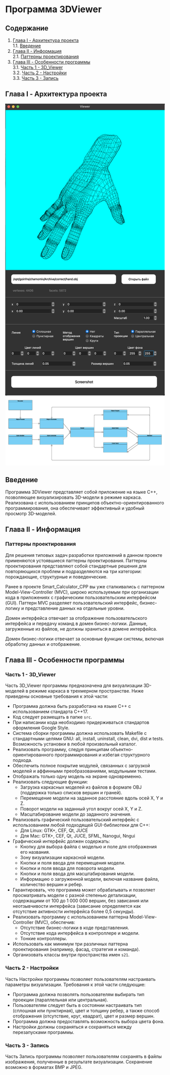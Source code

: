 # Программа 3DViewer

## Содержание

1. [Глава I - Архитектура проекта](#глава-i) \
    1.1. [Введение](#введение)
2. [Глава II - Информация](#глава-ii) \
    2.1. [Паттерны проектирования](#паттерны-проектирования)
3. [Глава III - Особенности программы](#глава-iii) \
    3.1. [Часть 1 - 3D_Viewer](#часть-1-3d_viewer) \
    3.2. [Часть 2 - Настройки](#часть-2-настройки) \
    3.3. [Часть 3 - Запись](#часть-3-запись) 


## Глава I - Архитектура проекта

![3D Viewer](misc/images/viewer.png)
![3D Viewer](misc/images/architecture.png)

## Введение

Программа 3DViewer представляет собой приложение на языке C++, позволяющее визуализировать 3D-модели в режиме каркаса. Реализована с использованием принципов объектно-ориентированного программирования, она обеспечивает эффективный и удобный просмотр 3D-моделей.

## Глава II - Информация

### Паттерны проектирования

Для решения типовых задач разработки приложений в данном проекте применяются устоявшиеся паттерны проектирования. Паттерны проектирования представляют собой стандартные решения для повторяющихся проблем и подразделяются на три категории: порождающие, структурные и поведенческие.

Ранее в проекте Smart_Calculator_CPP вы уже сталкивались с паттерном Model-View-Controller (MVC), широко используемым при организации кода в приложениях с графическим пользовательским интерфейсом (GUI). Паттерн MVC разделяет пользовательский интерфейс, бизнес-логику и представление данных на отдельные уровни.

Домен интерфейса отвечает за отображение пользовательского интерфейса и передачу команд в домен бизнес-логики. Данные, загруженные из файлов, не должны храниться в домене интерфейса.

Домен бизнес-логики отвечает за основные функции системы, включая обработку данных и отображение.

## Глава III - Особенности программы

### Часть 1 - 3D_Viewer

Часть 3D_Viewer программы предназначена для визуализации 3D-моделей в режиме каркаса в трехмерном пространстве. Ниже приведены основные требования к этой части:

- Программа должна быть разработана на языке C++ с использованием стандарта C++17.
- Код следует размещать в папке `src`.
- При написании кода необходимо придерживаться стандартов оформления Google Style.
- Система сборки программы должна использовать Makefile с стандартными целями GNU: all, install, uninstall, clean, dvi, dist и tests. Возможность установки в любой произвольный каталог.
- Реализовать программу, следуя принципам объектно-ориентированного программирования и избегая структурного подхода.
- Обеспечить полное покрытие модулей, связанных с загрузкой моделей и аффинными преобразованиями, модульными тестами.
- Отображать только одну модель на экране одновременно.
- Реализовать следующие функции:
    - Загрузка каркасных моделей из файлов в формате OBJ (поддержка только списков вершин и граней).
    - Перемещение модели на заданное расстояние вдоль осей X, Y и Z.
    - Поворот модели на заданный угол вокруг осей X, Y и Z.
    - Масштабирование модели до заданного значения.
- Реализовать графический пользовательский интерфейс с использованием любой подходящей GUI-библиотеки для C++:
    * Для Linux: GTK+, CEF, Qt, JUCE
    * Для Mac: GTK+, CEF, Qt, JUCE, SFML, Nanogui, Nngui
- Графический интерфейс должен содержать:
    - Кнопку для выбора файла с моделью и поле для отображения его названия.
    - Зону визуализации каркасной модели.
    - Кнопки и поля ввода для перемещения модели.
    - Кнопки и поля ввода для поворота модели.
    - Кнопки и поля ввода для масштабирования модели.
    - Информацию о загруженной модели, включая название файла, количество вершин и ребер.
- Гарантировать, что программа может обрабатывать и позволяет просматривать модели с разной степенью детализации, содержащими от 100 до 1 000 000 вершин, без зависания или неотзывчивости интерфейса (зависание определяется как отсутствие активности интерфейса более 0,5 секунды).
- Реализовать программу с использованием паттерна Model-View-Controller (MVC), обеспечив:
    - Отсутствие бизнес-логики в коде представления.
    - Отсутствие кода интерфейса в контроллере и модели.
    - Тонкие контроллеры.
- Использовать как минимум три различных паттерна проектирования (например, фасад, стратегия и команда).
- Организовать классы внутри пространства имен `s21`.

### Часть 2 - Настройки

Часть Настройки программы позволяет пользователям настраивать параметры визуализации. Требования к этой части следующие:

- Программа должна позволять пользователям выбирать тип проекции (параллельная или центральная).
- Пользователям следует быть в состоянии настраивать тип (сплошная или пунктирная), цвет и толщину ребер, а также способ отображения (отсутствие, круг, квадрат), цвет и размер вершин.
- Программа должна предоставлять возможность выбора цвета фона.
- Настройки должны сохраняться и сохраняться между перезапусками программы.

### Часть 3 - Запись

Часть Запись программы позволяет пользователям сохранять в файлы изображения, полученные в результате визуализации. Сохранение возможно в форматах BMP и JPEG.
